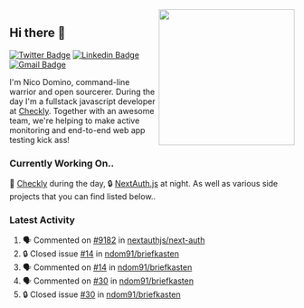 <img align="right" src="https://user-images.githubusercontent.com/7415984/172472491-91b16eac-fa22-4ecf-92df-d687139fd1f9.gif" width="240" />

## Hi there 👋

[![Twitter Badge](https://img.shields.io/badge/-@ndom91-1ca0f1?style=flat-square&labelColor=1ca0f1&logo=twitter&logoColor=white&link=https://twitter.com/ndom91)](https://twitter.com/ndom91) [![Linkedin Badge](https://img.shields.io/badge/-ndom91-blue?style=flat-square&logo=Linkedin&logoColor=white&link=https://www.linkedin.com/in/ndom91/)](https://www.linkedin.com/in/ndom91/) [![Gmail Badge](https://img.shields.io/badge/-yo@ndo.dev-c14438?style=flat-square&logo=mail.ru&logoColor=white&link=mailto:yo@ndo.dev)](mailto:yo@ndo.dev)

I'm Nico Domino, command-line warrior and open sourcerer. During the day I'm a fullstack javascript developer at [Checkly](https://checklyhq.com). Together with an awesome team, we're helping to make active monitoring and end-to-end web app testing kick ass!

### Currently Working On..

🦝 [Checkly](https://checklyhq.com) during the day, 🔒 [NextAuth.js](https://github.com/nextauthjs/next-auth) at night. As well as various side projects that you can find listed below..

<!--START_SECTION_PROFILE_VIEWS:readme-info-->
<!--END_SECTION_PROFILE_VIEWS:readme-info-->

<!--START_SECTION_DAILY_COMMIT:readme-info-->
<!--END_SECTION_DAILY_COMMIT:readme-info-->

<!--START_SECTION_WEEKLY_COMMIT:readme-info-->
<!--END_SECTION_WEEKLY_COMMIT:readme-info-->

### Latest Activity

<!--START_SECTION:activity-->
1. 🗣 Commented on [#9182](https://github.com/nextauthjs/next-auth/pull/9182#issuecomment-1868078135) in [nextauthjs/next-auth](https://github.com/nextauthjs/next-auth)
2. 🔒 Closed issue [#14](https://github.com/ndom91/briefkasten/issues/14) in [ndom91/briefkasten](https://github.com/ndom91/briefkasten)
3. 🗣 Commented on [#14](https://github.com/ndom91/briefkasten/issues/14#issuecomment-1866802548) in [ndom91/briefkasten](https://github.com/ndom91/briefkasten)
4. 🗣 Commented on [#30](https://github.com/ndom91/briefkasten/issues/30#issuecomment-1866799826) in [ndom91/briefkasten](https://github.com/ndom91/briefkasten)
5. 🔒 Closed issue [#30](https://github.com/ndom91/briefkasten/issues/30) in [ndom91/briefkasten](https://github.com/ndom91/briefkasten)
<!--END_SECTION:activity-->
